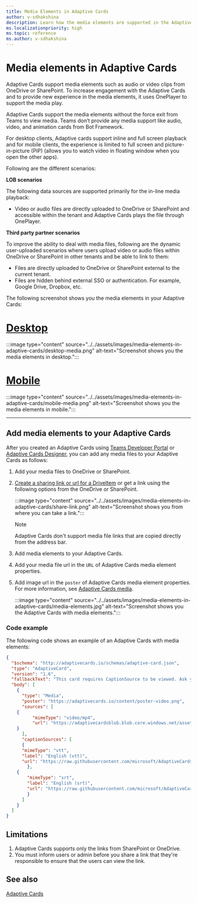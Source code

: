 ```yaml
---
title: Media Elements in Adaptive Cards
author: v-sdhakshina
description: Learn how the media elements are supported in the Adaptive Cards and support consumption directly within Teams Adaptive Cards.
ms.localizationpriority: high
ms.topic: reference
ms.author: v-sdhakshina
---
```


# Media elements in Adaptive Cards

Adaptive Cards support media elements such as audio or video clips from OneDrive or SharePoint. To increase engagement with the Adaptive Cards and to provide new experience in the media elements, it uses OnePlayer to support the media play.

Adaptive Cards support the media elements without the force exit from Teams to view media. Teams don’t provide any media support like audio, video, and animation cards from Bot Framework.

For desktop clients, Adaptive cards support inline and full screen playback and for mobile clients, the experience is limited to full screen and picture-in-picture (PiP) (allows you to watch video in floating window when you open the other apps).

Following are the different scenarios:

**LOB scenarios**

The following data sources are supported primarily for the in-line media playback:

* Video or audio files are directly uploaded to OneDrive or SharePoint and accessible within the tenant and Adaptive Cards plays the file through OnePlayer.

**Third party partner scenarios**

To improve the ability to deal with media files, following are the dynamic user-uploaded scenarios where users upload video or audio files within OneDrive or SharePoint in other tenants and be able to link to them:

* Files are directly uploaded to OneDrive or SharePoint external to the current tenant.
* Files are hidden behind external SSO or authentication. For example, Google Drive, Dropbox, etc.

The following screenshot shows you the media elements in your Adaptive Cards:

# [Desktop](#tab/desktop)

:::image type="content" source="../../assets/images/media-elements-in-adaptive-cards/desktop-media.png" alt-text="Screenshot shows you the media elements in desktop.":::

# [Mobile](#tab/mobile)

:::image type="content" source="../../assets/images/media-elements-in-adaptive-cards/mobile-media.png" alt-text="Screenshot shows you the media elements in mobile.":::

---

## Add media elements to your Adaptive Cards

After you created an Adaptive Cards using [Teams Developer Portal](https://dev.teams.microsoft.com/cards) or [Adaptive Cards Designer](https://adaptivecards.io/designer), you can add any media files to your Adaptive Cards as follows:

1. Add your media files to OneDrive or SharePoint.

1. [Create a sharing link or url for a DriveItem](/graph/api/driveitem-createlink) or get a link using the following options from the OneDrive or SharePoint.

   :::image type="content" source="../../assets/images/media-elements-in-adaptive-cards/share-link.png" alt-text="Screenshot shows you from where you can take a link.":::

    >[!NOTE]
    > Adaptive Cards don't support media file links that are copied directly from the address bar.

1. Add media elements to your Adaptive Cards.

1. Add your media file url in the `URL` of Adaptive Cards media element properties.

1. Add image url in the `poster` of Adaptive Cards media element properties. For more information, see [Adaptive Cards media](https://adaptivecards.io/explorer/Media.html).

   :::image type="content" source="../../assets/images/media-elements-in-adaptive-cards/media-elements.jpg" alt-text="Screenshot shows you the Adaptive Cards with media elements.":::

### Code example

The following code shows an example of an Adaptive Cards with media elements:

```json
{
  "$schema": "http://adaptivecards.io/schemas/adaptive-card.json",
  "type": "AdaptiveCard",
  "version": "1.6",
  "fallbackText": "This card requires CaptionSource to be viewed. Ask your platform to update to Adaptive Cards v1.6 for this and more!",
  "body": [
    {
      "type": "Media",
      "poster": "https://adaptivecards.io/content/poster-video.png",
      "sources": [
    {
          "mimeType": "video/mp4",
          "url": "https://adaptivecardsblob.blob.core.windows.net/assets/AdaptiveCardsOverviewVideo.mp4"
    }
      ],
      "captionSources": [
      {
      "mimeType": "vtt",
      "label": "English (vtt)",
      "url": "https://raw.githubusercontent.com/microsoft/AdaptiveCards/5ac07e8adb8d7dcd7480973321e57d279d1f7d2c/assets/ProductVideoSubtitles.vtt"
        },
    {
        "mimeType": "srt",
        "label": "English (srt)",
        "url": "https://raw.githubusercontent.com/microsoft/AdaptiveCards/da2eb4ad4de60d14b37decc062d3952da9dbb790/assets/ProductVideoSubtitles.srt"
        }
      ]
    }
  ]
}

```

## Limitations

1. Adaptive Cards supports only the links from SharePoint or OneDrive.
1. You must inform users or admin before you share a link that they're responsible to ensure that the users can view the link.

## See also

[Adaptive Cards](cards-reference.md#adaptive-card)

